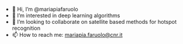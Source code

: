 - 👋 Hi, I’m @mariapiafaruolo
- 👀 I’m interested in deep learning algorithms
- 💞️ I’m looking to collaborate on satellite based methods for hotspot recognition
- 📫 How to reach me: mariapia.faruolo@cnr.it

<!---
mariapiafaruolo/mariapiafaruolo is a ✨ special ✨ repository because its `README.md` (this file) appears on your GitHub profile.
You can click the Preview link to take a look at your changes.
--->
